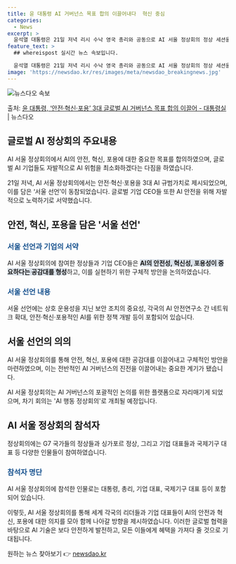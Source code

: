 ```yaml
---
title: 윤 대통령 AI 거버넌스 목표 합의 이끌어내다  혁신 중심
categories:
  - News
excerpt: >
  윤석열 대통령은 21일 저녁 리시 수낙 영국 총리와 공동으로 AI 서울 정상회의 정상 세션을 주재하고 안전혁…
feature_text: >
  ## whereispost 실시간 뉴스 속보입니다.

  윤석열 대통령은 21일 저녁 리시 수낙 영국 총리와 공동으로 AI 서울 정상회의 정상 세션을 주재하고 안전혁…
image: 'https://newsdao.kr/res/images/meta/newsdao_breakingnews.jpg'
---
```


![뉴스다오 속보](https://newsdao.kr/res/images/meta/newsdao_breakingnews.jpg)

<p>출처: <a href="https://newsdao.kr/3878" rel="dofollow">윤 대통령, ‘안전·혁신·포용’ 3대 글로벌 AI 거버넌스 목표 합의 이끌어 - 대통령실</a> | 뉴스다오</p>

<h2 data-ke-size="size26">글로벌 AI 정상회의 주요내용</h2>
AI 서울 정상회의에서 AI의 안전, 혁신, 포용에 대한 중요한 목표를 합의하였으며, 글로벌 AI 기업들도 자발적으로 AI 위험을 최소화하겠다는 다짐을 하였습니다.

<p data-ke-size="size16">21일 저녁, AI 서울 정상회의에서는 안전·혁신·포용을 3대 AI 규범가치로 제시되었으며, 이를 담은 ‘서울 선언’이 동참되었습니다. 글로벌 기업 CEO들 또한 AI 안전을 위해 자발적으로 노력하기로 서약했습니다.</p>

<h2 data-ke-size="size24">안전, 혁신, 포용을 담은 '서울 선언'</h2>
<h3><b><span style="color: #1a5490;">서울 선언과 기업의 서약</span></b></h3>
AI 서울 정상회의에 참여한 정상들과 기업 CEO들은 <b><span style="background-color: #21538527;">AI의 안전성, 혁신성, 포용성이 중요하다는 공감대를 형성</span></b>하고, 이를 실현하기 위한 구체적 방안을 논의하였습니다.

<h3><b><span style="color: #1a5490;">서울 선언 내용</span></b></h3>
서울 선언에는 상호 운용성을 지닌 보안 조치의 중요성, 각국의 AI 안전연구소 간 네트워크 확대, 안전·혁신·포용적인 AI를 위한 정책 개발 등이 포함되어 있습니다.

<h2 data-ke-size="size24">서울 선언의 의의</h2>
AI 서울 정상회의를 통해 안전, 혁신, 포용에 대한 공감대를 이끌어내고 구체적인 방안을 마련하였으며, 이는 전반적인 AI 거버넌스의 진전을 이끌어내는 중요한 계기가 됐습니다.

<p data-ke-size="size16">AI 서울 정상회의는 AI 거버넌스의 포괄적인 논의를 위한 플랫폼으로 자리매기게 되었으며, 차기 회의는 'AI 행동 정상회의'로 개최될 예정입니다.</p>

<h2 data-ke-size="size24">AI 서울 정상회의 참석자</h2>
정상회의에는 G7 국가들의 정상들과 싱가포르 정상, 그리고 기업 대표들과 국제기구 대표 등 다양한 인물들이 참여하였습니다.

<h3><b><span style="color: #1a5490;">참석자 명단</span></b></h3>
AI 서울 정상회의에 참석한 인물로는 대통령, 총리, 기업 대표, 국제기구 대표 등이 포함되어 있습니다.

이렇듯, AI 서울 정상회의를 통해 세계 각국의 리더들과 기업 대표들이 AI의 안전과 혁신, 포용에 대한 의지를 모아 함께 나아갈 방향을 제시하였습니다. 이러한 글로벌 협력을 바탕으로 AI 기술은 보다 안전하게 발전하고, 모든 이들에게 혜택을 가져다 줄 것으로 기대됩니다. 

원하는 뉴스 찾아보기 👉 <a href="https://newsdao.kr" rel="dofollow">newsdao.kr</a>


